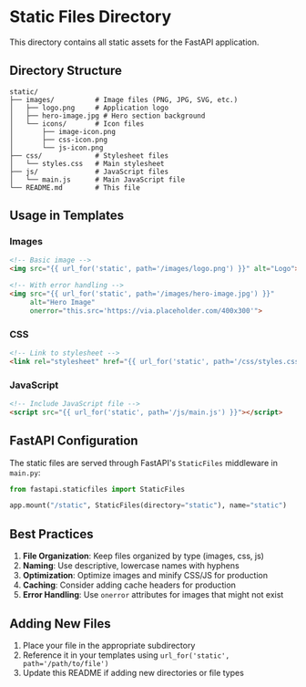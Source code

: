 # Static Files Directory

This directory contains all static assets for the FastAPI application.

## Directory Structure

```
static/
├── images/          # Image files (PNG, JPG, SVG, etc.)
│   ├── logo.png     # Application logo
│   ├── hero-image.jpg # Hero section background
│   └── icons/       # Icon files
│       ├── image-icon.png
│       ├── css-icon.png
│       └── js-icon.png
├── css/             # Stylesheet files
│   └── styles.css   # Main stylesheet
├── js/              # JavaScript files
│   └── main.js      # Main JavaScript file
└── README.md        # This file
```

## Usage in Templates

### Images

```html
<!-- Basic image -->
<img src="{{ url_for('static', path='/images/logo.png') }}" alt="Logo">

<!-- With error handling -->
<img src="{{ url_for('static', path='/images/hero-image.jpg') }}" 
     alt="Hero Image"
     onerror="this.src='https://via.placeholder.com/400x300'">
```

### CSS

```html
<!-- Link to stylesheet -->
<link rel="stylesheet" href="{{ url_for('static', path='/css/styles.css') }}">
```

### JavaScript

```html
<!-- Include JavaScript file -->
<script src="{{ url_for('static', path='/js/main.js') }}"></script>
```

## FastAPI Configuration

The static files are served through FastAPI's `StaticFiles` middleware in `main.py`:

```python
from fastapi.staticfiles import StaticFiles

app.mount("/static", StaticFiles(directory="static"), name="static")
```

## Best Practices

1. **File Organization**: Keep files organized by type (images, css, js)
2. **Naming**: Use descriptive, lowercase names with hyphens
3. **Optimization**: Optimize images and minify CSS/JS for production
4. **Caching**: Consider adding cache headers for production
5. **Error Handling**: Use `onerror` attributes for images that might not exist

## Adding New Files

1. Place your file in the appropriate subdirectory
2. Reference it in your templates using `url_for('static', path='/path/to/file')`
3. Update this README if adding new directories or file types 